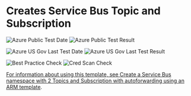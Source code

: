 # Creates Service Bus Topic and Subscription

![Azure Public Test Date](https://azurequickstartsservice.blob.core.windows.net/badges/101-servicebus-topic-subscription/PublicLastTestDate.svg)
![Azure Public Test Result](https://azurequickstartsservice.blob.core.windows.net/badges/101-servicebus-topic-subscription/PublicDeployment.svg)

![Azure US Gov Last Test Date](https://azurequickstartsservice.blob.core.windows.net/badges/101-servicebus-topic-subscription/FairfaxLastTestDate.svg)
![Azure US Gov Last Test Result](https://azurequickstartsservice.blob.core.windows.net/badges/101-servicebus-topic-subscription/FairfaxDeployment.svg)

![Best Practice Check](https://azurequickstartsservice.blob.core.windows.net/badges/101-servicebus-topic-subscription/BestPracticeResult.svg)
![Cred Scan Check](https://azurequickstartsservice.blob.core.windows.net/badges/101-servicebus-topic-subscription/CredScanResult.svg)

<a href="https://portal.azure.com/#create/Microsoft.Template/uri/https%3A%2F%2Fraw.githubusercontent.com%2FAzure%2Fazure-quickstart-templates%2Fmaster%2F201-servicebus-create-topic-and-subscription-autoforwarding%2Fazuredeploy.json" target="_blank">
    


<a href="http://armviz.io/#/?load=https%3A%2F%2Fraw.githubusercontent.com%2FAzure%2Fazure-quickstart-templates%2Fmaster%2F201-servicebus-create-topic-and-subscription-autoforwarding%2Fazuredeploy.json" target="_blank">
    


For information about using this template, see [Create a Service Bus namespace with 2 Topics and Subscription with autoforwarding using an ARM template](http://azure.microsoft.com/documentation/articles/service-bus-resource-manager-namespace-topic/).

